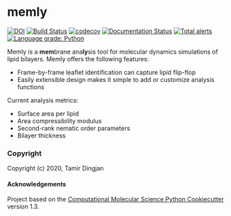 memly
==============================
[//]: # (Badges)
[![DOI](https://zenodo.org/badge/271009350.svg)](https://zenodo.org/badge/latestdoi/271009350)
[![Build Status](https://travis-ci.com/tamir-dingjan/memly.svg?branch=master)](https://travis-ci.com/tamir-dingjan/memly)
[![codecov](https://codecov.io/gh/tamir-dingjan/memly/branch/master/graph/badge.svg)](https://codecov.io/gh/tamir-dingjan/memly/branch/master)
[![Documentation Status](https://readthedocs.org/projects/memly/badge/?version=latest)](https://memly.readthedocs.io/en/latest/?badge=latest)
[![Total alerts](https://img.shields.io/lgtm/alerts/g/tamir-dingjan/memly.svg?logo=lgtm&logoWidth=18)](https://lgtm.com/projects/g/tamir-dingjan/memly/alerts/)
[![Language grade: Python](https://img.shields.io/lgtm/grade/python/g/tamir-dingjan/memly.svg?logo=lgtm&logoWidth=18)](https://lgtm.com/projects/g/tamir-dingjan/memly/context:python)

Memly is a **mem**brane ana**ly**sis tool for molecular dynamics simulations of lipid bilayers. Memly offers the following features:
 - Frame-by-frame leaflet identification can capture lipid flip-flop
 - Easily extensible design makes it simple to add or customize analysis functions

Current analysis metrics:
 - Surface area per lipid
 - Area compressibility modulus
 - Second-rank nematic order parameters
 - Bilayer thickness


### Copyright

Copyright (c) 2020, Tamir Dingjan


#### Acknowledgements
 
Project based on the 
[Computational Molecular Science Python Cookiecutter](https://github.com/molssi/cookiecutter-cms) version 1.3.
